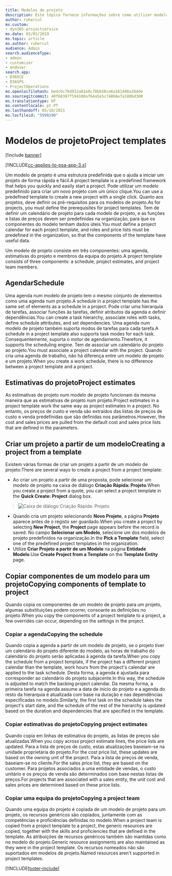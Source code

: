```yaml
---
title: Modelos de projeto
description: Este tópico fornece informações sobre como utilizar modelos de projeto para configuração rápida do projeto.
author: ruhercul
ms.custom:
- dyn365-projectservice
ms.date: 03/01/2019
ms.topic: article
ms.author: ruhercul
audience: Admin
search.audienceType:
- admin
- customizer
- enduser
search.app:
- D365CE
- D365PS
- ProjectOperations
ms.openlocfilehash: bedcbc76d932a81e0c78bb58ce6a161446a26dde
ms.sourcegitcommit: 40f68387f594180af64a5e5c748b6efa188bd300
ms.translationtype: HT
ms.contentlocale: pt-PT
ms.lasthandoff: 05/10/2021
ms.locfileid: "5998290"
---
```

# <a name="project-templates"></a><span data-ttu-id="9537d-103">Modelos de projeto</span><span class="sxs-lookup"><span data-stu-id="9537d-103">Project templates</span></span> 

[!include [banner](../includes/psa-now-project-operations.md)]

[!INCLUDE[cc-applies-to-psa-app-3.x](../includes/cc-applies-to-psa-app-3x.md)]

<span data-ttu-id="9537d-104">Um modelo de projeto é uma estrutura predefinida que o ajuda a iniciar um projeto de forma rápida e fácil.</span><span class="sxs-lookup"><span data-stu-id="9537d-104">A project template is a predefined framework that helps you quickly and easily start a project.</span></span> <span data-ttu-id="9537d-105">Pode utilizar um modelo predefinido para criar um novo projeto com um único clique.</span><span class="sxs-lookup"><span data-stu-id="9537d-105">You can use a predefined template to create a new project with a single click.</span></span> <span data-ttu-id="9537d-106">Quanto aos projetos, deve definir os pré-requisitos para os modelos de projeto.</span><span class="sxs-lookup"><span data-stu-id="9537d-106">As for projects, you must define the prerequisites for project templates.</span></span> <span data-ttu-id="9537d-107">Tem de definir um calendário de projeto para cada modelo de projeto, e as funções e listas de preços devem ser predefinidas na organização, para que os componentes do modelo tenham dados úteis.</span><span class="sxs-lookup"><span data-stu-id="9537d-107">You must define a project calendar for each project template, and roles and price lists must be predefined in the organization, so that the components of the template have useful data.</span></span>

<span data-ttu-id="9537d-108">Um modelo de projeto consiste em três componentes: uma agenda, estimativas do projeto e membros da equipa do projeto.</span><span class="sxs-lookup"><span data-stu-id="9537d-108">A project template consists of three components: a schedule, project estimates, and project team members.</span></span>

## <a name="schedule"></a><span data-ttu-id="9537d-109">Agendar</span><span class="sxs-lookup"><span data-stu-id="9537d-109">Schedule</span></span>

<span data-ttu-id="9537d-110">Uma agenda num modelo de projeto tem o mesmo conjunto de elementos como uma agenda num projeto.</span><span class="sxs-lookup"><span data-stu-id="9537d-110">A schedule in a project template has the same set of elements as a schedule in a project.</span></span> <span data-ttu-id="9537d-111">Pode criar uma hierarquia de tarefas, associar funções às tarefas, definir atributos da agenda e definir dependências.</span><span class="sxs-lookup"><span data-stu-id="9537d-111">You can create a task hierarchy, associate roles with tasks, define schedule attributes, and set dependencies.</span></span> <span data-ttu-id="9537d-112">Uma agenda num modelo de projeto também suporta modos de tarefas para cada tarefa.</span><span class="sxs-lookup"><span data-stu-id="9537d-112">A schedule in a project template also supports task modes for each task.</span></span> <span data-ttu-id="9537d-113">Consequentemente, suporta o motor de agendamento.</span><span class="sxs-lookup"><span data-stu-id="9537d-113">Therefore, it supports the scheduling engine.</span></span> <span data-ttu-id="9537d-114">Tem de associar um calendário do projeto ao projeto.</span><span class="sxs-lookup"><span data-stu-id="9537d-114">You must associate a project calendar with the project.</span></span> <span data-ttu-id="9537d-115">Quando cria uma agenda de trabalho, não há diferença entre um modelo de projeto e um projeto.</span><span class="sxs-lookup"><span data-stu-id="9537d-115">When you create a work schedule, there is no difference between a project template and a project.</span></span>

## <a name="project-estimates"></a><span data-ttu-id="9537d-116">Estimativas do projeto</span><span class="sxs-lookup"><span data-stu-id="9537d-116">Project estimates</span></span>

<span data-ttu-id="9537d-117">As estimativas de projeto num modelo de projeto funcionam da mesma maneira que as estimativas de projeto num projeto.</span><span class="sxs-lookup"><span data-stu-id="9537d-117">Project estimates in a project template work the same way as project estimates in a project.</span></span> <span data-ttu-id="9537d-118">No entanto, os preços de custo e venda são extraídos das listas de preços de custo e venda predefinidas que são definidas nos parâmetros.</span><span class="sxs-lookup"><span data-stu-id="9537d-118">However, the cost and sales prices are pulled from the default cost and sales price lists that are defined in the parameters.</span></span>

## <a name="creating-a-project-from-a-template"></a><span data-ttu-id="9537d-119">Criar um projeto a partir de um modelo</span><span class="sxs-lookup"><span data-stu-id="9537d-119">Creating a project from a template</span></span>
 
<span data-ttu-id="9537d-120">Existem várias formas de criar um projeto a partir de um modelo de projeto:</span><span class="sxs-lookup"><span data-stu-id="9537d-120">There are several ways to create a project from a project template:</span></span>

- <span data-ttu-id="9537d-121">Ao criar um projeto a partir de uma proposta, pode selecionar um modelo de projeto na caixa de diálogo **Criação Rápida: Projeto**.</span><span class="sxs-lookup"><span data-stu-id="9537d-121">When you create a project from a quote, you can select a project template in the **Quick Create: Project** dialog box.</span></span>

> ![Caixa de diálogo Criação Rápida: Projeto](media/project-11.png)

- <span data-ttu-id="9537d-123">Quando cria um projeto selecionando **Novo Projeto**, a página **Projeto** aparece antes de o registo ser guardado.</span><span class="sxs-lookup"><span data-stu-id="9537d-123">When you create a project by selecting **New Project**, the **Project** page appears before the record is saved.</span></span> <span data-ttu-id="9537d-124">No campo **Selecionar um Modelo**, selecione um dos modelos de projeto predefinidos na organização.</span><span class="sxs-lookup"><span data-stu-id="9537d-124">In the **Pick a Template** field, select one of the predefined project templates in the organization.</span></span>
- <span data-ttu-id="9537d-125">Utilize **Criar Projeto a partir de um Modelo** na página **Entidade Modelo**.</span><span class="sxs-lookup"><span data-stu-id="9537d-125">Use **Create Project from a Template** on the **Template Entity** page.</span></span>

## <a name="copying-components-of-template-to-project"></a><span data-ttu-id="9537d-126">Copiar componentes de um modelo para um projeto</span><span class="sxs-lookup"><span data-stu-id="9537d-126">Copying components of template to project</span></span>

<span data-ttu-id="9537d-127">Quando copia os componentes de um modelo de projeto para um projeto, algumas substituições podem ocorrer, consoante as definições no projeto.</span><span class="sxs-lookup"><span data-stu-id="9537d-127">When you copy the components of a project template to a project, a few overrides can occur, depending on the settings in the project.</span></span>

### <a name="copying-the-schedule"></a><span data-ttu-id="9537d-128">Copiar a agenda</span><span class="sxs-lookup"><span data-stu-id="9537d-128">Copying the schedule</span></span>

<span data-ttu-id="9537d-129">Quando copia a agenda a partir de um modelo de projeto, se o projeto tiver um calendário do projeto diferente do modelo, as horas de trabalho do calendário do projeto serão aplicadas à agenda da tarefa.</span><span class="sxs-lookup"><span data-stu-id="9537d-129">When you copy the schedule from a project template, if the project has a different project calendar than the template, work hours from the project's calendar are applied to the task schedule.</span></span> <span data-ttu-id="9537d-130">Desta forma, a agenda é ajustada para corresponder ao calendário do projeto subjacente.</span><span class="sxs-lookup"><span data-stu-id="9537d-130">In this way, the schedule is adjusted to match the backing project calendar.</span></span> <span data-ttu-id="9537d-131">Da mesma forma, a primeira tarefa na agenda assume a data de início do projeto e a agenda do resto da hierarquia é atualizada com base na duração e nas dependências especificadas no modelo.</span><span class="sxs-lookup"><span data-stu-id="9537d-131">Similarly, the first task on the schedule takes the project's start date, and the schedule of the rest of the hierarchy is updated based on the duration and dependencies that are specified in the template.</span></span> 

### <a name="copying-project-estimates"></a><span data-ttu-id="9537d-132">Copiar estimativas do projeto</span><span class="sxs-lookup"><span data-stu-id="9537d-132">Copying project estimates</span></span> 

<span data-ttu-id="9537d-133">Quando copia em linhas de estimativa do projeto, as listas de preços são atualizadas.</span><span class="sxs-lookup"><span data-stu-id="9537d-133">When you copy across project estimate lines, the price lists are updated.</span></span> <span data-ttu-id="9537d-134">Para a lista de preços de custo, estas atualizações baseiam-se na unidade proprietária do projeto.</span><span class="sxs-lookup"><span data-stu-id="9537d-134">For the cost price list, these updates are based on the owning unit of the project.</span></span> <span data-ttu-id="9537d-135">Para a lista de preços de venda, baseiam-se no cliente.</span><span class="sxs-lookup"><span data-stu-id="9537d-135">For the sales price list, they are based on the customer.</span></span> <span data-ttu-id="9537d-136">Para projetos associados a uma entidade de vendas, o custo unitário e os preços de venda são determinados com base nestas listas de preços.</span><span class="sxs-lookup"><span data-stu-id="9537d-136">For projects that are associated with a sales entity, the unit cost and sales prices are determined based on these price lists.</span></span>

### <a name="copying-a-project-team"></a><span data-ttu-id="9537d-137">Copiar uma equipa do projeto</span><span class="sxs-lookup"><span data-stu-id="9537d-137">Copying a project team</span></span>

<span data-ttu-id="9537d-138">Quando uma equipa do projeto é copiada de um modelo de projeto para um projeto, os recursos genéricos são copiados, juntamente com as competências e proficiências definidas no modelo.</span><span class="sxs-lookup"><span data-stu-id="9537d-138">When a project team is copied from a project template to a project, the generic resources are copied, together with the skills and proficiencies that are defined in the template.</span></span> <span data-ttu-id="9537d-139">As atribuições de recursos genéricos também são mantidas como no modelo do projeto.</span><span class="sxs-lookup"><span data-stu-id="9537d-139">Generic resource assignments are also maintained as they were in the project template.</span></span> <span data-ttu-id="9537d-140">Os recursos nomeados não são suportados em modelos de projeto.</span><span class="sxs-lookup"><span data-stu-id="9537d-140">Named resources aren't supported in project templates.</span></span>


[!INCLUDE[footer-include](../includes/footer-banner.md)]